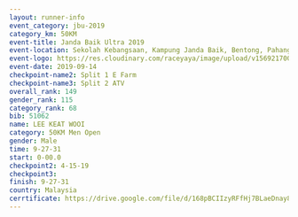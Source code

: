 ```yaml
---
layout: runner-info 
event_category: jbu-2019 
category_km: 50KM 
event-title: Janda Baik Ultra 2019
event-location: Sekolah Kebangsaan, Kampung Janda Baik, Bentong, Pahang, Malaysia 
event-logo: https://res.cloudinary.com/raceyaya/image/upload/v1569217009/logo/janda-baik_vch1pc.jpg 
event-date: 2019-09-14 
checkpoint-name2: Split 1 E Farm 
checkpoint-name3: Split 2 ATV 
overall_rank: 149
gender_rank: 115
category_rank: 68
bib: 51062
name: LEE KEAT WOOI
category: 50KM Men Open
gender: Male
time: 9-27-31
start: 0-00.0
checkpoint2: 4-15-19
checkpoint3: 
finish: 9-27-31
country: Malaysia
cerrtificate: https://drive.google.com/file/d/168pBCIIzyRFfHj7BLaeDnay8SQmOsRIF/view?usp=sharing
---
```

